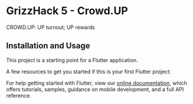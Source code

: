 # GrizzHack 5 - Crowd.UP
CROWD.UP: UP turnout; UP rewards

## Installation and Usage

This project is a starting point for a Flutter application.

A few resources to get you started if this is your first Flutter project:

For help getting started with Flutter, view our
[online documentation](https://flutter.dev/docs), which offers tutorials,
samples, guidance on mobile development, and a full API reference.
